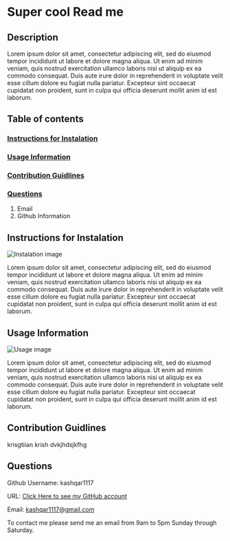 # Super cool Read me

 ## Description
 
 Lorem ipsum dolor sit amet, consectetur adipiscing elit, sed do eiusmod tempor incididunt ut labore et dolore magna aliqua. Ut enim ad minim veniam, quis nostrud exercitation ullamco laboris nisi ut aliquip ex ea commodo consequat. Duis aute irure dolor in reprehenderit in voluptate velit esse cillum dolore eu fugiat nulla pariatur. Excepteur sint occaecat cupidatat non proident, sunt in culpa qui officia deserunt mollit anim id est laborum.

 ## Table of contents
 ### [Instructions for Instalation](#Instalation)
 ### [Usage Information](#usage)
 ### [Contribution Guidlines](#Contribution)
 ### [Questions](#questions)
  1. Email
  2. Github Information
  
  ## Instructions for Instalation

  ![Instalation image](instal_image)

  Lorem ipsum dolor sit amet, consectetur adipiscing elit, sed do eiusmod tempor incididunt ut labore et dolore magna aliqua. Ut enim ad minim veniam, quis nostrud exercitation ullamco laboris nisi ut aliquip ex ea commodo consequat. Duis aute irure dolor in reprehenderit in voluptate velit esse cillum dolore eu fugiat nulla pariatur. Excepteur sint occaecat cupidatat non proident, sunt in culpa qui officia deserunt mollit anim id est laborum.

  ## Usage Information

  ![Usage image](usage_image)
  
  Lorem ipsum dolor sit amet, consectetur adipiscing elit, sed do eiusmod tempor incididunt ut labore et dolore magna aliqua. Ut enim ad minim veniam, quis nostrud exercitation ullamco laboris nisi ut aliquip ex ea commodo consequat. Duis aute irure dolor in reprehenderit in voluptate velit esse cillum dolore eu fugiat nulla pariatur. Excepteur sint occaecat cupidatat non proident, sunt in culpa qui officia deserunt mollit anim id est laborum.

  ## Contribution Guidlines

  krisgtiian krish dvkjhdsjkfhg

  ## Questions

  Github Username: kashqar1117

  URL: [Click Here to see my GitHub account](https://github.com/kashqar1117)

  Email: kashqar1117@gmail.com

  To contact me please send me an email from 9am to 5pm Sunday through Saturday.
  